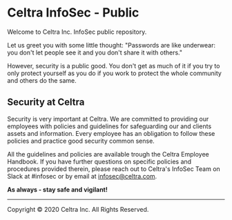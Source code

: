 # Celtra InfoSec - Public

Welcome to Celtra Inc. InfoSec public repository.

Let us greet you with some little thought: "Passwords are like underwear: you don't let people see it and you don't share it with others."

However, security is a public good. You don't get as much of it if you try to only protect yourself as you do if you work to protect the whole community and others do the same. 

## Security at Celtra

Security is very important at Celtra. We are committed to providing our employees with policies and guidelines for safeguarding our and clients assets and information. Every employee has an obligation to follow these policies and practice good security common sense.

All the guidelines and policies are available trough the Celtra Employee Handbook. If you have further questions on specific policies and procedures provided therein, please reach out to Celtra's InfoSec Team on Slack at #infosec or by email at [infosec@celtra.com](mailto:infosec@celtra.com).

**As always - stay safe and vigilant!**

---

Copyright © 2020 Celtra Inc. All Rights Reserved.


